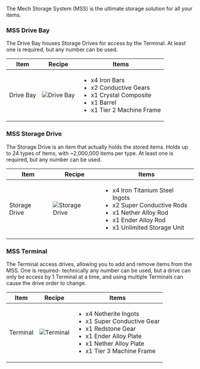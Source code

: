 The Mech Storage System (MSS) is the ultimate storage solution for all your items.

### MSS Drive Bay

The Drive Bay houses Storage Drives for access by the Terminal. At least one is required, but any number can be used.

| Item | Recipe | Items |
|------|--------|-------|
| Drive Bay | ![Drive Bay](https://cdn.discordapp.com/attachments/739536694398812230/879753672677003295/mss_drive_bay.png) | <ul><li>x4 Iron Bars</li><li>x2 Conductive Gears</li><li>x1 Crystal Composite</li><li>x1 Barrel</li><li>x1 Tier 2 Machine Frame</li></ul> |

### MSS Storage Drive

The Storage Drive is an item that actually holds the stored items. Holds up to 24 types of items, with ~2,000,000 items per type. At least one is required, but any number can be used.

| Item | Recipe | Items |
|------|--------|-------|
| Storage Drive | ![Storage Drive](https://cdn.discordapp.com/attachments/739536694398812230/879753681984192612/mss_storage_drive.png) | <ul><li>x4 Iron Titanium Steel Ingots</li><li>x2 Super Conductive Rods</li><li>x1 Nether Alloy Rod</li><li>x1 Ender Alloy Rod</li><li>x1 Unlimited Storage Unit</li></ul> |

### MSS Terminal

The Terminal access drives, allowing you to add and remove items from the MSS. One is required- technically any number can be used, but a drive can only be access by 1 Terminal at a time, and using multiple Terminals can cause the drive order to change.

| Item | Recipe | Items |
|------|--------|-------|
| Terminal | ![Terminal ](https://cdn.discordapp.com/attachments/739536694398812230/879753692704800798/mss_terminal.png) | <ul><li>x4 Netherite Ingots</li><li>x1 Super Conductive Gear</li><li>x1 Redstone Gear</li><li>x1 Ender Alloy Plate</li><li>x1 Nether Alloy Plate</li><li>x1 Tier 3 Machine Frame</li></ul> |